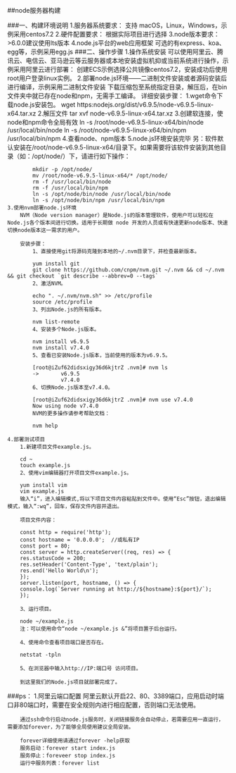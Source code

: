 ##node服务器构建

###一、构建环境说明
	1.服务器系统要求：
		支持 macOS，Linux，Windows，示例采用centos7.2
	2.硬件配置要求：
		根据实际项目进行选择
	3.node版本要求：
		>6.0.0建议使用lts版本
	4.node.js平台的web应用框架
		可选的有express、koa、egg等，示例采用egg.js
###二、操作步骤
	1.操作系统安装
		可以使用阿里云、腾讯云、电信云、亚马逊云等云服务器或本地安装虚拟机抑或当前系统进行操作，示例采用阿里云进行部署：
		创建ECS示例选择公共镜像centos7.2，安装成功后使用root用户登录linux实例。
	2.部署node.js环境——二进制文件安装或者源码安装后进行编译，示例采用二进制文件安装
		下载压缩包至系统指定目录，解压后，在bin文件夹中就已存在node和npm，无需手工编译。
		详细安装步骤：
			1.wget命令下载node.js安装包。
			wget https:nodejs.org/dist/v6.9.5/node-v6.9.5-linux-x64.tar.xz
			2.解压文件
			tar xvf node-v6.9.5-linux-x64.tar.xz
			3.创建软连接，使node和npm命令全局有效
			ln -s /root/node-v6.9.5-linux-x64/bin/node /usr/local/bin/node
			ln -s /root/node-v6.9.5-linux-x64/bin/npm /usr/local/bin/npm
			4.查看node、npm版本
			5.node.js环境安装完毕
			另：软件默认安装在/root/node-v6.9.5-linux-x64/目录下。如果需要将该软件安装到其他目录（如：/opt/node/）下，请进行如下操作：

			mkdir -p /opt/node/
			mv /root/node-v6.9.5-linux-x64/* /opt/node/
			rm -f /usr/local/bin/node
			rm -f /usr/local/bin/npm
			ln -s /opt/node/bin/node /usr/local/bin/node
			ln -s /opt/node/bin/npm /usr/local/bin/npm
	3.使用nvm部署node.js环境
		NVM（Node version manager）是Node.js的版本管理软件，使用户可以轻松在Node.js各个版本间进行切换。适用于长期做 node 开发的人员或有快速更新node版本、快速切换node版本这一需求的用户。
		
		安装步骤：		
			1、直接使用git将源码克隆到本地的~/.nvm目录下，并检查最新版本。
			
			yum install git
			git clone https://github.com/cnpm/nvm.git ~/.nvm && cd ~/.nvm && git checkout `git describe --abbrev=0 --tags`
			2、激活NVM。
			
			echo ". ~/.nvm/nvm.sh" >> /etc/profile
			source /etc/profile
			3、列出Node.js的所有版本。
			
			nvm list-remote
			4、安装多个Node.js版本。
			
			nvm install v6.9.5
			nvm install v7.4.0
			5、查看已安装Node.js版本，当前使用的版本为v6.9.5。
			
			[root@iZuf62didsxigy36d6kjtrZ .nvm]# nvm ls
			->       v6.9.5
			         v7.4.0
			6、切换Node.js版本至v7.4.0。
			
			[root@iZuf62didsxigy36d6kjtrZ .nvm]# nvm use v7.4.0
			Now using node v7.4.0
			NVM的更多操作请参考帮助文档：
			
			nvm help

	4.部署测试项目
		1.新建项目文件example.js。

		cd ~
		touch example.js
		2、使用vim编辑器打开项目文件example.js。
		
		yum install vim
		vim example.js
		输入“i”，进入编辑模式,将以下项目文件内容粘贴到文件中。使用“Esc”按钮，退出编辑模式，输入“:wq”，回车，保存文件内容并退出。
		
		项目文件内容：
		
		const http = require('http');
		const hostname = '0.0.0.0';  //或私有IP
		const port = 80;
		const server = http.createServer((req, res) => {
		res.statusCode = 200;
		res.setHeader('Content-Type', 'text/plain');
		res.end('Hello World\n');
		});
		server.listen(port, hostname, () => {
		console.log(`Server running at http://${hostname}:${port}/`);
		});
		
		3、运行项目。
		
		node ~/example.js
		注：可以使用命令“node ~/example.js &”将项目置于后台运行。
		
		4、使用命令查看项目端口是否存在。
		
		netstat -tpln
		
		5、在浏览器中输入http://IP:端口号 访问项目。
		
		到这里我们的Node.js项目就部署完成了。
###ps：
	1.阿里云端口配置
		阿里云默认开启22、80、3389端口，应用启动时端口非80端口时，需要在安全规则内进行相应配置，否则端口无法使用。
		
		通过ssh命令行启动node.js服务时，关闭链接服务会自动停止，若需要应用一直运行，需要添加forever，为了能够全局使用建议全局安装。

		forever详细使用请通过forever -help获取
		服务启动：forever start index.js
		服务停止：foreveer stop index.js
		运行中服务列表：forever list
